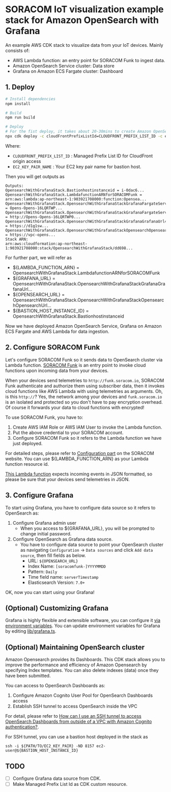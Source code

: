 # SORACOM IoT visualization example stack for Amazon OpenSearch with Grafana

An example AWS CDK stack to visualize data from your IoT devices. Mainly consists of:

- AWS Lambda function: an entry point for SORACOM Funk to ingest data.
- Amazon OpenSearch Service cluster: Data store
- Grafana on Amazon ECS Fargate cluster: Dashboard

## 1. Deploy

```bash
# Install dependencies
npm install

# Build
npm run build

# Deploy
# For the fist deploy, it takes about 20-30mins to create Amazon OpenSearch Service cluster.
npx cdk deploy -c cloudFrontPrefixListId=CLOUDFRONT_PREFIX_LIST_ID -c ec2KeyPairName=EC2_KEY_PAIR_NAME
```

Where:

- `CLOUDFRONT_PREFIX_LIST_ID` : Managed Prefix List ID for CloudFront origin access
- `EC2_KEY_PAIR_NAME` : Your EC2 key pair name for bastion host.

Then you will get outputs as

```
Outputs:
OpensearchWithGrafanaStack.Bastionhostinstanceid = i-0dac6...
OpensearchWithGrafanaStack.LambdafunctionARNforSORACOMFunk = arn:aws:lambda:ap-northeast-1:903921708000:function:Opensea...
OpensearchWithGrafanaStack.OpensearchWithGrafanaStackGrafanaFargateServiceLoadBalancerDNS29DA5CEF = Opens-Opens-16LQRTWP...
OpensearchWithGrafanaStack.OpensearchWithGrafanaStackGrafanaFargateServiceServiceURL2705B18E = http://Opens-Opens-16LQRTWP0...
OpensearchWithGrafanaStack.OpensearchWithGrafanaStackGrafanaGrafanaUrl46AD0722 = https://d1g1sw...
OpensearchWithGrafanaStack.OpensearchWithGrafanaStackOpensearchOpensearchUrlB6DC540C = https://vpc-opens...
Stack ARN:
arn:aws:cloudformation:ap-northeast-1:903921708000:stack/OpensearchWithGrafanaStack/dd698...
```

For further part, we will refer as

- ${LAMBDA_FUNCTION_ARN} = OpensearchWithGrafanaStack.LambdafunctionARNforSORACOMFunk
- ${GRAFANA_URL} = OpensearchWithGrafanaStack.OpensearchWithGrafanaStackGrafanaGrafanaUrl...
- ${OPENSEARCH_URL} = OpensearchWithGrafanaStack.OpensearchWithGrafanaStackOpensearchOpensearchUrl...
- ${BASTION_HOST_INSTANCE_ID} = OpensearchWithGrafanaStack.Bastionhostinstanceid

Now we have deployed Amazon OpenSearch Service, Grafana on Amazon ECS Fargate and AWS Lambda for data ingestion.

## 2. Configure SORACOM Funk

Let's configure SORACOM Funk so it sends data to OpenSearch cluster via Lambda function. [SORACOM Funk](https://developers.soracom.io/en/docs/funk/) is an entry point to invoke cloud functions upon incoming data from your devices.

When your devices send telemetries to `http://funk.soracom.io`, SORACOM Funk authenticate and authorize them using subscriber data, then it invokes cloud functions like AWS Lambda with using telemetries as arguments. Oh, is this `http://`? Yes, the network among your devices and `funk.soracom.io` is an isolated and protected so you don't have to pay encryption overhead. Of course it forwards your data to cloud functions with encrypted!

To use SORACOM Funk, you have to:

1. Create AWS IAM Role or AWS IAM User to invoke the Lambda function.
2. Put the above credential to your SORACOM account.
3. Configure SORACOM Funk so it refers to the Lambda function we have just deployed.

For detailed steps, please refer to [Configuration part](https://developers.soracom.io/en/docs/funk/configuration/) on the SORACOM website. You can use ${LAMBDA_FUNCTION_ARN} as your Lambda function resource id.

[This Lambda function](./lambdas/funk.ts) expects incoming events in JSON formatted, so please be sure that your devices send telemetries in JSON.

## 3. Configure Grafana

To start using Grafana, you have to configure data source so it refers to OpenSearch as:

1. Configure Grafana admin user
   - When you access to ${GRAFANA_URL}, you will be prompted to change initial password.
1. Configure OpenSearch as Grafana data source.
   - You have to configure data source to point your OpenSearch cluster as navigating `Configuration` -> `Data sources` and click `Add data source`, then fill fields as below.
     - URL: `${OPENSEARCH_URL}`
     - Index Name: `[soracomfunk-]YYYYMMDD`
     - Pattern: `Daily`
     - Time field name: `serverTimestamp`
     - Elasticsearch Version: `7.0+`

OK, now you can start using your Grafana!

## (Optional) Customizing Grafana

Grafana is highly flexible and extensible software, you can configure it [via environment variables](https://grafana.com/docs/grafana/latest/administration/configuration/#override-configuration-with-environment-variables). You can update environment variables for Grafana by editing [lib/grafana.ts](./lib/grafana.ts#86).

## (Optional) Maintaining OpenSearch cluster

Amazon Opensearch provides its Dashboards. This CDK stack allows you to improve the performance and efficiency of Amazon Opensearch by specifying Index templates. You can also delete indexes (data) once they have been submitted.

You can access to OpenSearch Dashboards as:

1. Configure Amazon Cognito User Pool for OpenSearch Dashboards access
1. Establish SSH tunnel to access OpenSearch inside the VPC

For detail, please refer to [How can I use an SSH tunnel to access OpenSearch Dashboards from outside of a VPC with Amazon Cognito authentication?](https://aws.amazon.com/premiumsupport/knowledge-center/opensearch-outside-vpc-ssh/).

For SSH tunnel, you can use a bastion host deployed in the stack as

```
ssh -i ${PATH/TO/EC2_KEY_PAIR} -ND 8157 ec2-user@${BASTION_HOST_INSTANCE_ID}
```

## TODO

- [ ] Configure Grafana data source from CDK.
- [ ] Make Managed Prefix List Id as CDK custom resource.
